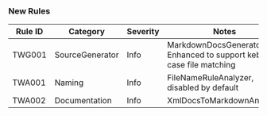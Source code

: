 ### New Rules

Rule ID | Category | Severity | Notes
--------|----------|----------|-------
TWG001 | SourceGenerator | Info | MarkdownDocsGenerator - Enhanced to support kebab-case file matching
TWA001 | Naming | Info | FileNameRuleAnalyzer, disabled by default
TWA002 | Documentation | Info | XmlDocsToMarkdownAnalyzer
